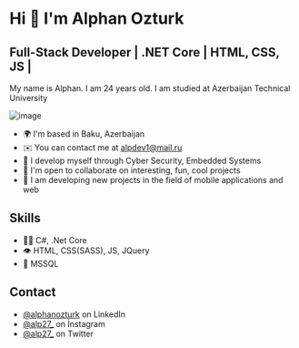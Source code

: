 Hi 👋 I'm Alphan Ozturk 
============================

## Full-Stack Developer | .NET Core | HTML, CSS, JS |
My name is Alphan. I am 24 years old. I am studied at Azerbaijan Technical University

![image](https://user-images.githubusercontent.com/83464987/201526983-13d9b6e5-eba1-4663-be98-943e07ae008b.png)

* 🌍  I'm based in Baku, Azerbaijan
* ✉️  You can contact me at [alpdev1@mail.ru](mailto:alpdev1@mail.ru)
* 🧠  I develop myself through Cyber Security, Embedded Systems
* 🤝  I'm open to collaborate on interesting, fun, cool projects
* 🔭  I am developing new projects in the field of mobile applications and web
## Skills
- 👨‍💻 C#, .Net Core
- 👁️ HTML, CSS(SASS), JS, JQuery
- 💽 MSSQL


## Contact
- [@alphanozturk](https://www.linkedin.com/in/alphan-öztürk-5a5864230/) on LinkedIn
- [@alp27_](https://www.instagram.com/alp27_) on İnstagram
- [@alp27_](https://www.twitter.com/alp27_) on Twitter

[telegram]: https://t.me/mazay_tseva 
